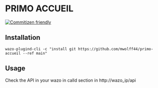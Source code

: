 # PRIMO ACCUEIL

[![Commitizen friendly](https://img.shields.io/badge/commitizen-friendly-brightgreen.svg)](http://commitizen.github.io/cz-cli/)


## Installation

    wazo-plugind-cli -c "install git https://github.com/mwolff44/primo-accueil --ref main"

## Usage

Check the API in your wazo in calld section in http://wazo_ip/api
